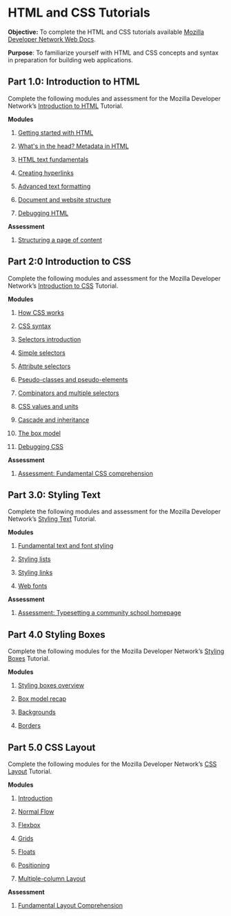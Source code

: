 # HTML and CSS Tutorials 

**Objective:** To complete the HTML and CSS tutorials available [Mozilla Developer Network Web Docs](https://developer.mozilla.org/en-US/).

**Purpose**: To familiarize yourself with HTML and CSS concepts and syntax in preparation for building web applications.

## Part 1.0: Introduction to HTML

Complete the following modules and assessment for the Mozilla Developer Network’s [Introduction to HTML](https://developer.mozilla.org/en-US/docs/Learn/HTML/Introduction_to_HTML) Tutorial.

**Modules**

1. [Getting started with HTML](https://developer.mozilla.org/en-US/docs/Learn/HTML/Introduction_to_HTML/Getting_started)

2. [What's in the head? Metadata in HTML](https://developer.mozilla.org/en-US/docs/Learn/HTML/Introduction_to_HTML/The_head_metadata_in_HTML)

3. [HTML text fundamentals](https://developer.mozilla.org/en-US/docs/Learn/HTML/Introduction_to_HTML/HTML_text_fundamentals)

4. [Creating hyperlinks](https://developer.mozilla.org/en-US/docs/Learn/HTML/Introduction_to_HTML/Creating_hyperlinks)

5. [Advanced text formatting](https://developer.mozilla.org/en-US/docs/Learn/HTML/Introduction_to_HTML/Advanced_text_formatting)

6. [Document and website structure](https://developer.mozilla.org/en-US/docs/Learn/HTML/Introduction_to_HTML/Document_and_website_structure)

7. [Debugging HTML](https://developer.mozilla.org/en-US/docs/Learn/HTML/Introduction_to_HTML/Debugging_HTML)

**Assessment**

1. [Structuring a page of content](https://developer.mozilla.org/en-US/docs/Learn/HTML/Introduction_to_HTML/Structuring_a_page_of_content)

## Part 2:0 Introduction to CSS

Complete the following modules and assessment for the Mozilla Developer Network’s [Introduction to CSS](https://developer.mozilla.org/en-US/docs/Learn/CSS/Introduction_to_CSS) Tutorial.

**Modules**

1. [How CSS works](https://developer.mozilla.org/en-US/docs/Learn/CSS/Introduction_to_CSS/How_CSS_works)

2. [CSS syntax](https://developer.mozilla.org/en-US/docs/Learn/CSS/Introduction_to_CSS/Syntax)

3. [Selectors introduction](https://developer.mozilla.org/en-US/docs/Learn/CSS/Introduction_to_CSS/Selectors)

4. [Simple selectors](https://developer.mozilla.org/en-US/docs/Learn/CSS/Introduction_to_CSS/Simple_selectors)

5. [Attribute selectors](https://developer.mozilla.org/en-US/docs/Learn/CSS/Introduction_to_CSS/Attribute_selectors)

6. [Pseudo-classes and pseudo-elements](https://developer.mozilla.org/en-US/docs/Learn/CSS/Introduction_to_CSS/Pseudo-classes_and_pseudo-elements)

7. [Combinators and multiple selectors](https://developer.mozilla.org/en-US/docs/Learn/CSS/Introduction_to_CSS/Combinators_and_multiple_selectors)

8. [CSS values and units](https://developer.mozilla.org/en-US/docs/Learn/CSS/Introduction_to_CSS/Values_and_units)

9.  [Cascade and inheritance](https://developer.mozilla.org/en-US/docs/Learn/CSS/Introduction_to_CSS/Cascade_and_inheritance)

10.  [The box model](https://developer.mozilla.org/en-US/docs/Learn/CSS/Introduction_to_CSS/Box_model)

11.  [Debugging CSS](https://developer.mozilla.org/en-US/docs/Learn/CSS/Introduction_to_CSS/Debugging_CSS)

**Assessment**

1. [Assessment: Fundamental CSS comprehension](https://developer.mozilla.org/en-US/docs/Learn/CSS/Introduction_to_CSS/Fundamental_CSS_comprehension)

## Part 3.0: Styling Text

Complete the following modules and assessment for the Mozilla Developer Network’s [Styling Text](https://developer.mozilla.org/en-US/docs/Learn/CSS/Styling_text) Tutorial.

**Modules**

1. [Fundamental text and font styling](https://developer.mozilla.org/en-US/docs/Learn/CSS/Styling_text/Fundamentals)

2. [Styling lists](https://developer.mozilla.org/en-US/docs/Learn/CSS/Styling_text/Styling_lists)

3. [Styling links](https://developer.mozilla.org/en-US/docs/Learn/CSS/Styling_text/Styling_links)

4. [Web fonts](https://developer.mozilla.org/en-US/docs/Learn/CSS/Styling_text/Web_fonts)

**Assessment**

1. [Assessment: Typesetting a community school homepage](https://developer.mozilla.org/en-US/docs/Learn/CSS/Styling_text/Typesetting_a_homepage)

## Part 4.0 Styling Boxes

Complete the following modules for the Mozilla Developer Network’s [Styling Boxes](https://developer.mozilla.org/en-US/docs/Learn/CSS/Styling_boxes) Tutorial.

**Modules**

1. [Styling boxes overview](https://developer.mozilla.org/en-US/docs/Learn/CSS/Styling_boxes)

2. [Box model recap](https://developer.mozilla.org/en-US/docs/Learn/CSS/Styling_boxes/Box_model_recap)

3. [Backgrounds](https://developer.mozilla.org/en-US/docs/Learn/CSS/Styling_boxes/Backgrounds)

4. [Borders](https://developer.mozilla.org/en-US/docs/Learn/CSS/Styling_boxes/Borders)

## Part 5.0 CSS Layout

Complete the following modules for the Mozilla Developer Network’s [CSS Layout](https://developer.mozilla.org/en-US/docs/Learn/CSS/CSS_layout) Tutorial.

**Modules**

1. [Introduction](https://developer.mozilla.org/en-US/docs/Learn/CSS/CSS_layout/Introduction)

2. [Normal Flow](https://developer.mozilla.org/en-US/docs/Learn/CSS/CSS_layout/Normal_Flow)

3. [Flexbox](https://developer.mozilla.org/en-US/docs/Learn/CSS/CSS_layout/Flexbox)

4. [Grids](https://developer.mozilla.org/en-US/docs/Learn/CSS/CSS_layout/Grids)

5. [Floats](https://developer.mozilla.org/en-US/docs/Learn/CSS/CSS_layout/Floats)

6. [Positioning](https://developer.mozilla.org/en-US/docs/Learn/CSS/CSS_layout/Positioning)

7. [Multiple-column Layout](https://developer.mozilla.org/en-US/docs/Learn/CSS/CSS_layout/Multiple-column_Layout)

**Assessment**

1.  [Fundamental Layout Comprehension](https://developer.mozilla.org/en-US/docs/Learn/CSS/CSS_layout/Fundamental_Layout_Comprehension)
